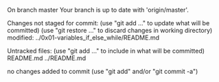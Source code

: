 On branch master
Your branch is up to date with 'origin/master'.

Changes not staged for commit:
  (use "git add <file>..." to update what will be committed)
  (use "git restore <file>..." to discard changes in working directory)
	modified:   ../0x01-variables_if_else_while/README.md

Untracked files:
  (use "git add <file>..." to include in what will be committed)
	README.md
	../README.md

no changes added to commit (use "git add" and/or "git commit -a")
